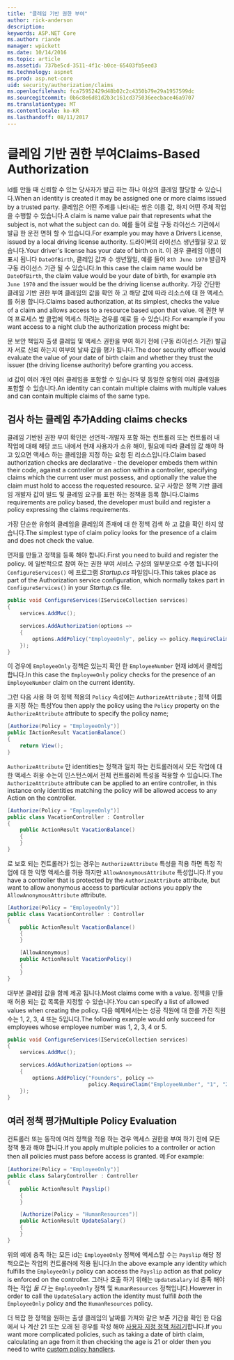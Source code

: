 ```yaml
---
title: "클레임 기반 권한 부여"
author: rick-anderson
description: 
keywords: ASP.NET Core
ms.author: riande
manager: wpickett
ms.date: 10/14/2016
ms.topic: article
ms.assetid: 737be5cd-3511-4f1c-b0ce-65403fb5eed3
ms.technology: aspnet
ms.prod: asp.net-core
uid: security/authorization/claims
ms.openlocfilehash: fca75952429d48b02c2c4350b79e29a1957599dc
ms.sourcegitcommit: 0b6c8e6d81d2b3c161cd375036eecbace46a9707
ms.translationtype: MT
ms.contentlocale: ko-KR
ms.lasthandoff: 08/11/2017
---
```

# <a name="claims-based-authorization"></a><span data-ttu-id="b7f79-103">클레임 기반 권한 부여</span><span class="sxs-lookup"><span data-stu-id="b7f79-103">Claims-Based Authorization</span></span>

<a name=security-authorization-claims-based></a>

<span data-ttu-id="b7f79-104">Id를 만들 때 신뢰할 수 있는 당사자가 발급 하는 하나 이상의 클레임 할당할 수 있습니다.</span><span class="sxs-lookup"><span data-stu-id="b7f79-104">When an identity is created it may be assigned one or more claims issued by a trusted party.</span></span> <span data-ttu-id="b7f79-105">클레임은 어떤 주제를 나타내는 쌍은 이름 값, 하지 어떤 주체 작업을 수행할 수 있습니다.</span><span class="sxs-lookup"><span data-stu-id="b7f79-105">A claim is name value pair that represents what the subject is, not what the subject can do.</span></span> <span data-ttu-id="b7f79-106">예를 들어 로컬 구동 라이선스 기관에서 발급 한 운전 면허 할 수 있습니다.</span><span class="sxs-lookup"><span data-stu-id="b7f79-106">For example you may have a Drivers License, issued by a local driving license authority.</span></span> <span data-ttu-id="b7f79-107">드라이버의 라이선스 생년월일 갖고 있습니다.</span><span class="sxs-lookup"><span data-stu-id="b7f79-107">Your driver's license has your date of birth on it.</span></span> <span data-ttu-id="b7f79-108">이 경우 클레임 이름이 표시 됩니다 `DateOfBirth`, 클레임 값과 수 생년월일, 예를 들어 `8th June 1970` 발급자 구동 라이선스 기관 될 수 있습니다.</span><span class="sxs-lookup"><span data-stu-id="b7f79-108">In this case the claim name would be `DateOfBirth`, the claim value would be your date of birth, for example `8th June 1970` and the issuer would be the driving license authority.</span></span> <span data-ttu-id="b7f79-109">가장 간단한 클레임 기반 권한 부여 클레임의 값을 확인 하 고 해당 값에 따라 리소스에 대 한 액세스를 허용 합니다.</span><span class="sxs-lookup"><span data-stu-id="b7f79-109">Claims based authorization, at its simplest, checks the value of a claim and allows access to a resource based upon that value.</span></span> <span data-ttu-id="b7f79-110">에 권한 부여 프로세스 밤 클럽에 액세스 하려는 경우를 예로 들 수 있습니다.</span><span class="sxs-lookup"><span data-stu-id="b7f79-110">For example if you want access to a night club the authorization process might be:</span></span>

<span data-ttu-id="b7f79-111">문 보안 책임자 출생 클레임 및 액세스 권한을 부여 하기 전에 (구동 라이선스 기관) 발급자 서로 신뢰 하는지 여부의 날짜 값을 평가 됩니다.</span><span class="sxs-lookup"><span data-stu-id="b7f79-111">The door security officer would evaluate the value of your date of birth claim and whether they trust the issuer (the driving license authority) before granting you access.</span></span>

<span data-ttu-id="b7f79-112">id 값이 여러 개인 여러 클레임을 포함할 수 있습니다 및 동일한 유형의 여러 클레임을 포함할 수 있습니다.</span><span class="sxs-lookup"><span data-stu-id="b7f79-112">An identity can contain multiple claims with multiple values and can contain multiple claims of the same type.</span></span>

## <a name="adding-claims-checks"></a><span data-ttu-id="b7f79-113">검사 하는 클레임 추가</span><span class="sxs-lookup"><span data-stu-id="b7f79-113">Adding claims checks</span></span>

<span data-ttu-id="b7f79-114">클레임 기반된 권한 부여 확인은 선언적-개발자 포함 하는 컨트롤러 또는 컨트롤러 내 작업에 대해 해당 코드 내에서 현재 사용자가 소유 해야, 필요에 따라 클레임 값 해야 하 고 있으면 액세스 하는 클레임을 지정 하는 요청 된 리소스입니다.</span><span class="sxs-lookup"><span data-stu-id="b7f79-114">Claim based authorization checks are declarative - the developer embeds them within their code, against a controller or an action within a controller, specifying claims which the current user must possess, and optionally the value the claim must hold to access the requested resource.</span></span> <span data-ttu-id="b7f79-115">요구 사항은 정책 기반 클레임 개발자 값이 빌드 및 클레임 요구를 표현 하는 정책을 등록 합니다.</span><span class="sxs-lookup"><span data-stu-id="b7f79-115">Claims requirements are policy based, the developer must build and register a policy expressing the claims requirements.</span></span>

<span data-ttu-id="b7f79-116">가장 단순한 유형의 클레임을 클레임의 존재에 대 한 정책 검색 하 고 값을 확인 하지 않습니다.</span><span class="sxs-lookup"><span data-stu-id="b7f79-116">The simplest type of claim policy looks for the presence of a claim and does not check the value.</span></span>

<span data-ttu-id="b7f79-117">먼저를 만들고 정책을 등록 해야 합니다.</span><span class="sxs-lookup"><span data-stu-id="b7f79-117">First you need to build and register the policy.</span></span> <span data-ttu-id="b7f79-118">에 일반적으로 참여 하는 권한 부여 서비스 구성의 일부분으로 수행 됩니다이 `ConfigureServices()` 에 프로그램 *Startup.cs* 파일입니다.</span><span class="sxs-lookup"><span data-stu-id="b7f79-118">This takes place as part of the Authorization service configuration, which normally takes part in `ConfigureServices()` in your *Startup.cs* file.</span></span>

```csharp
public void ConfigureServices(IServiceCollection services)
{
    services.AddMvc();

    services.AddAuthorization(options =>
    {
        options.AddPolicy("EmployeeOnly", policy => policy.RequireClaim("EmployeeNumber"));
    });
}
```

<span data-ttu-id="b7f79-119">이 경우에 `EmployeeOnly` 정책은 있는지 확인 한 `EmployeeNumber` 현재 id에서 클레임 합니다.</span><span class="sxs-lookup"><span data-stu-id="b7f79-119">In this case the `EmployeeOnly` policy checks for the presence of an `EmployeeNumber` claim on the current identity.</span></span>

<span data-ttu-id="b7f79-120">그런 다음 사용 하 여 정책 적용의 `Policy` 속성에는 `AuthorizeAttribute` ; 정책 이름을 지정 하는 특성</span><span class="sxs-lookup"><span data-stu-id="b7f79-120">You then apply the policy using the `Policy` property on the `AuthorizeAttribute` attribute to specify the policy name;</span></span>

```csharp
[Authorize(Policy = "EmployeeOnly")]
public IActionResult VacationBalance()
{
    return View();
}
```

<span data-ttu-id="b7f79-121">`AuthorizeAttribute` 만 identities는 정책과 일치 하는 컨트롤러에서 모든 작업에 대 한 액세스 허용 수는이 인스턴스에서 전체 컨트롤러에 특성을 적용할 수 있습니다.</span><span class="sxs-lookup"><span data-stu-id="b7f79-121">The `AuthorizeAttribute` attribute can be applied to an entire controller, in this instance only identities matching the policy will be allowed access to any Action on the controller.</span></span>

```csharp
[Authorize(Policy = "EmployeeOnly")]
public class VacationController : Controller
{
    public ActionResult VacationBalance()
    {
    }
}
```

<span data-ttu-id="b7f79-122">로 보호 되는 컨트롤러가 있는 경우는 `AuthorizeAttribute` 특성을 적용 하면 특정 작업에 대 한 익명 액세스를 허용 하지만 `AllowAnonymousAttribute` 특성입니다.</span><span class="sxs-lookup"><span data-stu-id="b7f79-122">If you have a controller that is protected by the `AuthorizeAttribute` attribute, but want to allow anonymous access to particular actions you apply the `AllowAnonymousAttribute` attribute.</span></span>

```csharp
[Authorize(Policy = "EmployeeOnly")]
public class VacationController : Controller
{
    public ActionResult VacationBalance()
    {
    }

    [AllowAnonymous]
    public ActionResult VacationPolicy()
    {
    }
}
```

<span data-ttu-id="b7f79-123">대부분 클레임 값을 함께 제공 됩니다.</span><span class="sxs-lookup"><span data-stu-id="b7f79-123">Most claims come with a value.</span></span> <span data-ttu-id="b7f79-124">정책을 만들 때 허용 되는 값 목록을 지정할 수 있습니다.</span><span class="sxs-lookup"><span data-stu-id="b7f79-124">You can specify a list of allowed values when creating the policy.</span></span> <span data-ttu-id="b7f79-125">다음 예제에서는는 성공 직원에 대 한를 가진 직원 수는 1, 2, 3, 4 또는 5입니다.</span><span class="sxs-lookup"><span data-stu-id="b7f79-125">The following example would only succeed for employees whose employee number was 1, 2, 3, 4 or 5.</span></span>

```csharp
public void ConfigureServices(IServiceCollection services)
{
    services.AddMvc();

    services.AddAuthorization(options =>
    {
        options.AddPolicy("Founders", policy =>
                          policy.RequireClaim("EmployeeNumber", "1", "2", "3", "4", "5"));
    });
}
```

## <a name="multiple-policy-evaluation"></a><span data-ttu-id="b7f79-126">여러 정책 평가</span><span class="sxs-lookup"><span data-stu-id="b7f79-126">Multiple Policy Evaluation</span></span>

<span data-ttu-id="b7f79-127">컨트롤러 또는 동작에 여러 정책을 적용 하는 경우 액세스 권한을 부여 하기 전에 모든 정책 통과 해야 합니다.</span><span class="sxs-lookup"><span data-stu-id="b7f79-127">If you apply multiple policies to a controller or action then all policies must pass before access is granted.</span></span> <span data-ttu-id="b7f79-128">예:</span><span class="sxs-lookup"><span data-stu-id="b7f79-128">For example:</span></span>

```csharp
[Authorize(Policy = "EmployeeOnly")]
public class SalaryController : Controller
{
    public ActionResult Payslip()
    {
    }

    [Authorize(Policy = "HumanResources")]
    public ActionResult UpdateSalary()
    {
    }
}
```

<span data-ttu-id="b7f79-129">위의 예에 충족 하는 모든 id는 `EmployeeOnly` 정책에 액세스할 수는 `Payslip` 해당 정책으로는 작업의 컨트롤러에 적용 됩니다.</span><span class="sxs-lookup"><span data-stu-id="b7f79-129">In the above example any identity which fulfills the `EmployeeOnly` policy can access the `Payslip` action as that policy is enforced on the controller.</span></span> <span data-ttu-id="b7f79-130">그러나 호출 하기 위해는 `UpdateSalary` id 충족 해야 하는 작업 *둘 다* 는 `EmployeeOnly` 정책 및 `HumanResources` 정책입니다.</span><span class="sxs-lookup"><span data-stu-id="b7f79-130">However in order to call the `UpdateSalary` action the identity must fulfill *both* the `EmployeeOnly` policy and the `HumanResources` policy.</span></span>

<span data-ttu-id="b7f79-131">더 복잡 한 정책을 원하는 출생 클레임의 날짜를 가져와 같은 보존 기간을 확인 한 다음에서 나 계산 21 또는 오래 된 경우를 작성 해야 [사용자 지정 정책 처리기](policies.md#security-authorization-policies-based)합니다.</span><span class="sxs-lookup"><span data-stu-id="b7f79-131">If you want more complicated policies, such as taking a date of birth claim, calculating an age from it then checking the age is 21 or older then you need to write [custom policy handlers](policies.md#security-authorization-policies-based).</span></span>
